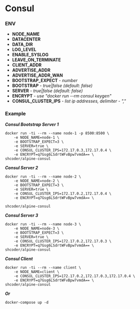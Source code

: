 # Consul

### ENV
* **NODE_NAME** 
* **DATACENTER** 
* **DATA_DIR** 
* **LOG_LEVEL** 
* **ENABLE_SYSLOG** 
* **LEAVE_ON_TERMINATE** 
* **CLIENT_ADDR** 
* **ADVERTISE_ADDR** 
* **ADVERTISE_ADDR_WAN** 
* **BOOTSTRAP_EXPECT** - *number*
* **BOOTSTRAP** - *true|false (default: false)*
* **SERVER** - *true|false (default: false)*
* **ENCRYPT** - *use "docker run --rm consul keygen"*
* **CONSUL_CLUSTER_IPS** - *list ip addresses, delimiter - ","*

### Example
***Consul Bootstrap Server 1***

```
docker run -ti --rm --name node-1 -p 8500:8500 \
	-e NODE_NAME=node-1 \
	-e BOOTSTRAP_EXPECT=3 \
	-e SERVER=true \
	-e CONSUL_CLUSTER_IPS=172.17.0.3,172.17.0.4 \
	-e ENCRYPT=q7Gsg6LSdrtWFvBpw7vmdA== \
shcoder/alpine-consul

```
***Consul Server 2***

```
docker run -ti --rm --name node-2 \
	-e NODE_NAME=node-2 \
	-e BOOTSTRAP_EXPECT=3 \
	-e SERVER=true \
	-e CONSUL_CLUSTER_IPS=172.17.0.2,172.17.0.4 \
	-e ENCRYPT=q7Gsg6LSdrtWFvBpw7vmdA== \

shcoder/alpine-consul
```
***Consul Server 3***

```
docker run -ti --rm --name node-3 \
	-e NODE_NAME=node-3 \
	-e BOOTSTRAP_EXPECT=3 \
	-e SERVER=true \
	-e CONSUL_CLUSTER_IPS=172.17.0.2,172.17.0.3 \
	-e ENCRYPT=q7Gsg6LSdrtWFvBpw7vmdA== \
shcoder/alpine-consul

```
***Consul Client***

```
docker run -ti --rm --name client \
	-e NODE_NAME=client \
	-e CONSUL_CLUSTER_IPS=172.17.0.2,172.17.0.3,172.17.0.4 \
	-e ENCRYPT=q7Gsg6LSdrtWFvBpw7vmdA== \
shcoder/alpine-consul

```
***Or***
```
docker-compose up -d
```